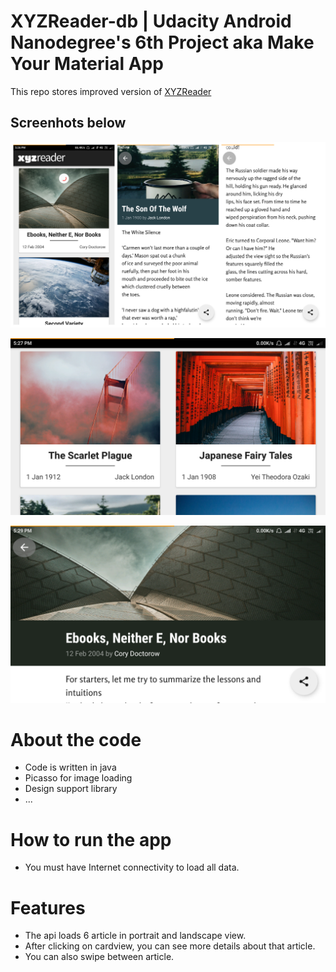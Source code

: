 # XYZReader-db | Udacity Android Nanodegree's 6th Project aka Make Your Material App

This repo stores improved version of [XYZReader](https://github.com/udacity/xyz-reader-starter-code)

## Screenhots below

![Popcine app screenshots](https://github.com/pramodbharti/XYZReader-db/blob/master/screenshots/Portrait.jpeg)

![Popcine app screenshots](https://github.com/pramodbharti/XYZReader-db/blob/master/screenshots/Landscape1.png)

![Popcine app screenshots](https://github.com/pramodbharti/XYZReader-db/blob/master/screenshots/Landscape2.png)

# About the code

* Code is written in java
* Picasso for image loading 
* Design support library
* ...

# How to run the app

* You must have Internet connectivity to load all data.

# Features

* The api loads 6 article in portrait and landscape view.
* After clicking on cardview, you can see more details about that article.
* You can also swipe between article.

